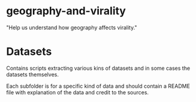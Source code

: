 # geography-and-virality
"Help us understand how geography affects virality."


# Datasets
Contains scripts extracting various kins of datasets and in some cases the datasets themselves.

Each subfolder is for a specific kind of data and should contain a README file with explanation of the data and credit to the sources.
